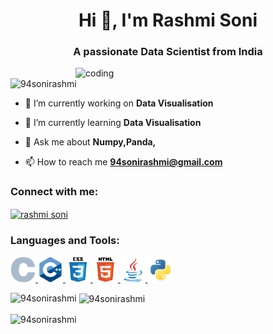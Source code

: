 <h1 align="center">Hi 👋, I'm Rashmi Soni</h1>
<h3 align="center">A passionate Data Scientist from India</h3>
<img align="right" alt="coding" width="400" src="https://cdnb.artstation.com/p/assets/images/images/028/991/999/original/anna-havrylyukh-.gif?1596125112"
<p align="left"> <img src="https://komarev.com/ghpvc/?username=94sonirashmi&label=Profile%20views&color=0e75b6&style=flat" alt="94sonirashmi" /> </p>

- 🔭 I’m currently working on **Data Visualisation**

- 🌱 I’m currently learning **Data Visualisation**

- 💬 Ask me about **Numpy,Panda,**

- 📫 How to reach me **94sonirashmi@gmail.com**

<h3 align="left">Connect with me:</h3>
<p align="left">
<a href="https://linkedin.com/in/rashmi soni" target="blank"><img align="center" src="https://raw.githubusercontent.com/rahuldkjain/github-profile-readme-generator/master/src/images/icons/Social/linked-in-alt.svg" alt="rashmi soni" height="30" width="40" /></a>
</p>

<h3 align="left">Languages and Tools:</h3>
<p align="left"> <a href="https://www.cprogramming.com/" target="_blank" rel="noreferrer"> <img src="https://raw.githubusercontent.com/devicons/devicon/master/icons/c/c-original.svg" alt="c" width="40" height="40"/> </a> <a href="https://www.w3schools.com/cpp/" target="_blank" rel="noreferrer"> <img src="https://raw.githubusercontent.com/devicons/devicon/master/icons/cplusplus/cplusplus-original.svg" alt="cplusplus" width="40" height="40"/> </a> <a href="https://www.w3schools.com/css/" target="_blank" rel="noreferrer"> <img src="https://raw.githubusercontent.com/devicons/devicon/master/icons/css3/css3-original-wordmark.svg" alt="css3" width="40" height="40"/> </a> <a href="https://www.w3.org/html/" target="_blank" rel="noreferrer"> <img src="https://raw.githubusercontent.com/devicons/devicon/master/icons/html5/html5-original-wordmark.svg" alt="html5" width="40" height="40"/> </a> <a href="https://www.java.com" target="_blank" rel="noreferrer"> <img src="https://raw.githubusercontent.com/devicons/devicon/master/icons/java/java-original.svg" alt="java" width="40" height="40"/> </a> <a href="https://www.python.org" target="_blank" rel="noreferrer"> <img src="https://raw.githubusercontent.com/devicons/devicon/master/icons/python/python-original.svg" alt="python" width="40" height="40"/> </a> </p>

<p><img align="left" src="https://github-readme-stats.vercel.app/api/top-langs?username=94sonirashmi&show_icons=true&locale=en&layout=compact" alt="94sonirashmi" /></p>

<p>&nbsp;<img align="center" src="https://github-readme-stats.vercel.app/api?username=94sonirashmi&show_icons=true&locale=en" alt="94sonirashmi" /></p>

<p><img align="center" src="https://github-readme-streak-stats.herokuapp.com/?user=94sonirashmi&" alt="94sonirashmi" /></p>
